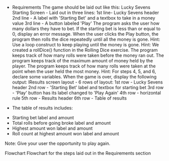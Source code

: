 
* Requirements
The game should be laid out like this:
Lucky Sevens Starting Screen - Laid out in three lines:
1st line- Lucky Sevens header
2nd line - A label with 'Starting Bet' and a textbox to take in a money value
3rd line - A button labeled 'Play'
The program asks the user how many dollars they have to bet.
If the starting bet is less than or equal to 0, display an error message.
When the user clicks the Play button, the program then rolls the dice repeatedly until all the money is gone.
Hint: Use a loop construct to keep playing until the money is gone.
Hint: We created a rollDice() function in the Rolling Dice exercise.
The program keeps track of how many rolls were taken before the money ran out.
The program keeps track of the maximum amount of money held by the player.
The program keeps track of how many rolls were taken at the point when the user held the most money.
Hint: For steps 4, 5, and 6, declare some variables.
When the game is over, display the following output:
lResults screen layout - 6 rows of layout:
1st row - Lucky Sevens header
2nd row - 'Starting Bet' label and textbox for starting bet
3rd row - 'Play' button has its label changed to 'Play Again'
4th row - horizontal rule
5th row - Results header
6th row - Table of results

* The table of results includes:
- Starting bet label and amount
- Total rolls before going broke label and amount
- Highest amount won label and amount
- Roll count at highest amount won label and amount

Note: Give your user the opportunity to play again.

Flowchart
Flowchart for the steps laid out in the Requirements section